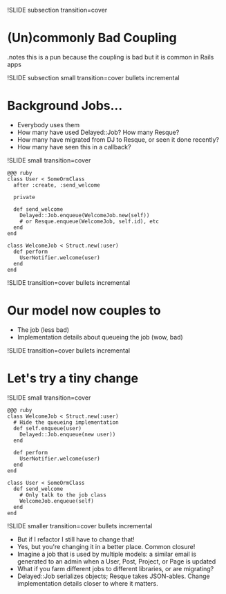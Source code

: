 !SLIDE subsection transition=cover

# (Un)commonly Bad Coupling

.notes this is a pun because the coupling is bad but it is common in Rails apps

!SLIDE subsection small transition=cover bullets incremental

# Background Jobs...

* Everybody uses them
* How many have used Delayed::Job?  How many Resque?
* How many have migrated from DJ to Resque, or seen it done recently?
* How many have seen this in a callback?

!SLIDE small transition=cover

    @@@ ruby
    class User < SomeOrmClass
      after :create, :send_welcome

      private

      def send_welcome
        Delayed::Job.enqueue(WelcomeJob.new(self))
        # or Resque.enqueue(WelcomeJob, self.id), etc
      end
    end

    class WelcomeJob < Struct.new(:user)
      def perform
        UserNotifier.welcome(user)
      end
    end

!SLIDE transition=cover bullets incremental

# Our model now couples to
* The job (less bad)
* Implementation details about queueing the job (wow, bad)

!SLIDE transition=cover bullets incremental

# Let's try a tiny change

!SLIDE small transition=cover

    @@@ ruby
    class WelcomeJob < Struct.new(:user)
      # Hide the queueing implementation
      def self.enqueue(user)
        Delayed::Job.enqueue(new user))
      end

      def perform
        UserNotifier.welcome(user)
      end
    end

    class User < SomeOrmClass
      def send_welcome
        # Only talk to the job class
        WelcomeJob.enqueue(self)
      end
    end

!SLIDE smaller transition=cover bullets incremental

* But if I refactor I still have to change that!
* Yes, but you're changing it in a better place.  Common closure!
* Imagine a job that is used by multiple models: a similar email is generated to an admin when a User, Post, Project, or Page is updated
* What if you farm different jobs to different libraries, or are migrating?
* Delayed::Job serializes objects;  Resque takes JSON-ables.  Change implementation details closer to where it matters.
